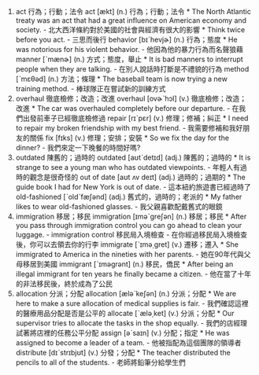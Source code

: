 1. act  行為；行動；法令
    act  [ækt]  (n.)  行為；行動；法令
        * The North Atlantic treaty was an act that had a great influence on American economy and society.
            - 北大西洋條約對於美國的社會與經濟有很大的影響
        * Think twice before you act.
            - 三思而後行
    behavior  [bɪˋhevjɚ]  (n.)  行為；態度
        * He was notorious for his violent behavior.
            - 他因為他的暴力行為而名聲狼藉
    manner  [ˋmænɚ]  (n.)  方式；態度，舉止
        * It is bad manners to interrupt people when they are talking.
            - 在別人說話時打斷是不禮貌的行為
    method  [ˋmɛθəd]  (n.)  方法；條理
        * The baseball team is now trying a new training method.
            - 棒球隊正在嘗試新的訓練方式
2. overhaul  徹底檢修；改造；改進
    overhaul  [ovɚˋhɔl]  (v.)  徹底檢修；改造；改進
        * The car was overhauled completely before our departure.
            - 在我們出發前車子已經徹底檢修過
    repair  [rɪˋpɛr]  (v.)  修理；修補；糾正
        * I need to repair my broken friendship with my best friend.
            - 我需要修補和我好朋友的關係
    fix  [fɪks]  (v.)  修理；安排；安裝
        * So we fix the day for the dinner?
            - 我們來定一下晚餐的時間好嗎?
3. outdated  陳舊的；過時的
    outdated  [aʊtˋdetɪd]  (adj.)  陳舊的；過時的
        * It is strange to see a young man who has outdated viewpoints.
            - 年輕人有過時的觀念是很奇怪的
    out of date  [aʊt ʌv deɪt]  (adj.)  過時的；過期的
        * The guide book I had for New York is out of date.
            - 這本紐約旅遊書已經過時了
    old-fashioned  [ˋoldˋfæʃənd]  (adj.)  舊式的，過時的；老派的
        * My father likes to wear old-fashioned glasses.
            - 我父親喜歡配戴舊式的眼鏡
4. immigration  移居；移民
    immigration  [ɪməˋgreʃən]  (n.)  移居；移民
        * After you pass through immigration control you can go ahead to clean your luggage.
            - immigration control 移民局入境檢查
            - 在你經過移民局入境檢查後，你可以去領去你的行李
    immigrate  [ˋɪmə͵gret]  (v.)  遷移；遷入
        * She immigrated to America in the nineties with her parents.
            - 她在90年代與父母移居到美國
    immigrant  [ˋɪməgrənt]  (n.)  移民，僑民
        * After being an illegal immigrant for ten years he finally became a citizen.
            - 他在當了十年的非法移民後，終於成為了公民
5. allocation  分派；分配
    allocation  [æləˋkeʃən]  (n.)  分派；分配
        * We are here to make a sure allocation of medical supplies is fair.
            - 我們確認這裡的醫療用品分配是否是公平的
    allocate  [ˋælə͵ket]  (v.)  分派；分配
        * Our supervisor tries to allocate the tasks in the shop equally.
            - 我們的店經理試著將店裡的任務公平分配
    assign  [əˋsaɪn]  (v.)  分配；指定
        * He was assigned to become a leader of a team.
            - 他被指配為這個團隊的領導者
    distribute  [dɪˋstrɪbjʊt]  (v.)  分發；分配
        * The teacher distributed the pencils to all of the students.
            - 老師將鉛筆分給學生們
